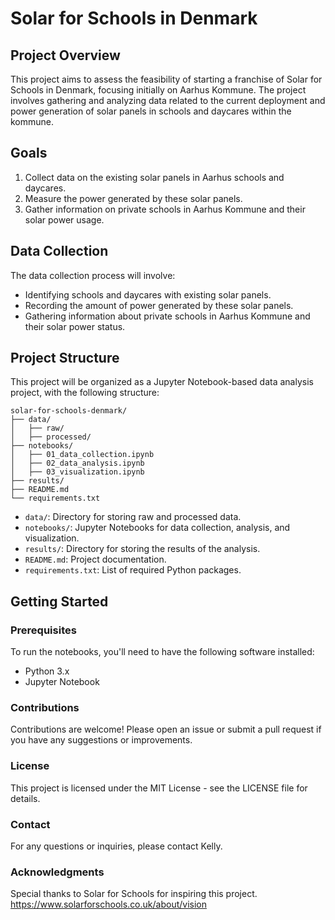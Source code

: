 # Solar for Schools in Denmark

## Project Overview

This project aims to assess the feasibility of starting a franchise of Solar for Schools in Denmark, focusing initially on Aarhus Kommune. The project involves gathering and analyzing data related to the current deployment and power generation of solar panels in schools and daycares within the kommune.

## Goals

1. Collect data on the existing solar panels in Aarhus schools and daycares.
2. Measure the power generated by these solar panels.
3. Gather information on private schools in Aarhus Kommune and their solar power usage.

## Data Collection

The data collection process will involve:
- Identifying schools and daycares with existing solar panels.
- Recording the amount of power generated by these solar panels.
- Gathering information about private schools in Aarhus Kommune and their solar power status.

## Project Structure

This project will be organized as a Jupyter Notebook-based data analysis project, with the following structure:
```plaintext
solar-for-schools-denmark/
├── data/
│   ├── raw/
│   ├── processed/
├── notebooks/
│   ├── 01_data_collection.ipynb
│   ├── 02_data_analysis.ipynb
│   ├── 03_visualization.ipynb
├── results/
├── README.md
└── requirements.txt
```

- `data/`: Directory for storing raw and processed data.
- `notebooks/`: Jupyter Notebooks for data collection, analysis, and visualization.
- `results/`: Directory for storing the results of the analysis.
- `README.md`: Project documentation.
- `requirements.txt`: List of required Python packages.

## Getting Started

### Prerequisites

To run the notebooks, you'll need to have the following software installed:

- Python 3.x
- Jupyter Notebook

### Contributions
Contributions are welcome! Please open an issue or submit a pull request if you have any suggestions or improvements.

### License
This project is licensed under the MIT License - see the LICENSE file for details.

### Contact
For any questions or inquiries, please contact Kelly.

### Acknowledgments
Special thanks to Solar for Schools for inspiring this project. https://www.solarforschools.co.uk/about/vision
